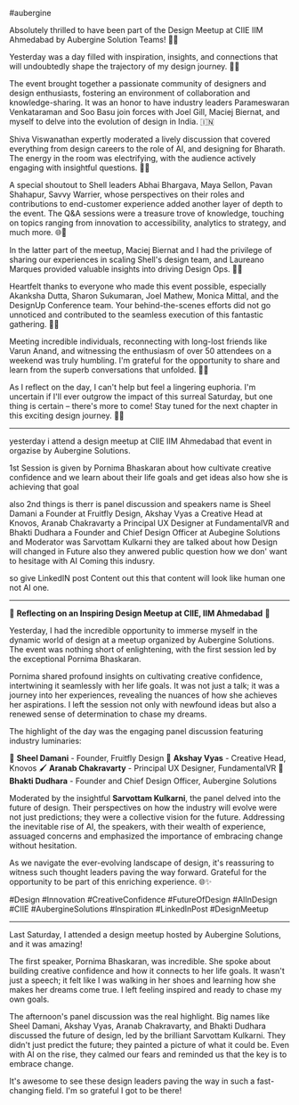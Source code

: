 #aubergine

Absolutely thrilled to have been part of the Design Meetup at CIIE IIM Ahmedabad by Aubergine Solution Teams! 🚀✨

Yesterday was a day filled with inspiration, insights, and connections that will undoubtedly shape the trajectory of my design journey. 🎨🌐

The event brought together a passionate community of designers and design enthusiasts, fostering an environment of collaboration and knowledge-sharing. It was an honor to have industry leaders Parameswaran Venkataraman and Soo Basu join forces with Joel Gill, Maciej Biernat, and myself to delve into the evolution of design in India. 🇮🇳

Shiva Viswanathan expertly moderated a lively discussion that covered everything from design careers to the role of AI, and designing for Bharath. The energy in the room was electrifying, with the audience actively engaging with insightful questions. 🤔🌟

A special shoutout to Shell leaders Abhai Bhargava, Maya Sellon, Pavan Shahapur, Savvy Warrier, whose perspectives on their roles and contributions to end-customer experience added another layer of depth to the event. The Q&A sessions were a treasure trove of knowledge, touching on topics ranging from innovation to accessibility, analytics to strategy, and much more. 🌐💬

In the latter part of the meetup, Maciej Biernat and I had the privilege of sharing our experiences in scaling Shell's design team, and Laureano Marques provided valuable insights into driving Design Ops. 🚀💡

Heartfelt thanks to everyone who made this event possible, especially Akanksha Dutta, Sharon Sukumaran, Joel Mathew, Monica Mittal, and the DesignUp Conference team. Your behind-the-scenes efforts did not go unnoticed and contributed to the seamless execution of this fantastic gathering. 🙌🌈

Meeting incredible individuals, reconnecting with long-lost friends like Varun Anand, and witnessing the enthusiasm of over 50 attendees on a weekend was truly humbling. I'm grateful for the opportunity to share and learn from the superb conversations that unfolded. 🤝🌟  

As I reflect on the day, I can't help but feel a lingering euphoria. I'm uncertain if I'll ever outgrow the impact of this surreal Saturday, but one thing is certain – there's more to come! Stay tuned for the next chapter in this exciting design journey. 🚀🔮


---
yesterday i attend a design meetup at CIIE IIM Ahmedabad that event in orgazise by Aubergine Solutions.

1st Session is given by Pornima Bhaskaran about how cultivate creative confidence and we learn about their life goals and get ideas also how she is achieving that goal

also 2nd things is therr is panel discussion and speakers name is Sheel Damani a Founder at Fruitfly Design, Akshay Vyas a Creative Head at Knovos, Aranab Chakravarty a Principal UX Designer at FundamentalVR and Bhakti Dudhara a Founder and Chief Design Officer at Aubegine Solutions and Moderator was Sarvottam Kulkarni they are talked about how Design will changed in Future also they anwered public question how we don' want to hesitage with AI Coming this indusry.

so give LinkedIN post Content out this that content will look like human one not AI one.

---

🌟 **Reflecting on an Inspiring Design Meetup at CIIE, IIM Ahmedabad** 🌟

Yesterday, I had the incredible opportunity to immerse myself in the dynamic world of design at a meetup organized by Aubergine Solutions. The event was nothing short of enlightening, with the first session led by the exceptional Pornima Bhaskaran.

Pornima shared profound insights on cultivating creative confidence, intertwining it seamlessly with her life goals. It was not just a talk; it was a journey into her experiences, revealing the nuances of how she achieves her aspirations. I left the session not only with newfound ideas but also a renewed sense of determination to chase my dreams.

The highlight of the day was the engaging panel discussion featuring industry luminaries:

🚀 **Sheel Damani** - Founder, Fruitfly Design 
🎨 **Akshay Vyas** - Creative Head, Knovos 🖌️
**Aranab Chakravarty** - Principal UX Designer, FundamentalVR 
🌈 **Bhakti Dudhara** - Founder and Chief Design Officer, Aubergine Solutions

Moderated by the insightful **Sarvottam Kulkarni**, the panel delved into the future of design. Their perspectives on how the industry will evolve were not just predictions; they were a collective vision for the future. Addressing the inevitable rise of AI, the speakers, with their wealth of experience, assuaged concerns and emphasized the importance of embracing change without hesitation.

As we navigate the ever-evolving landscape of design, it's reassuring to witness such thought leaders paving the way forward. Grateful for the opportunity to be part of this enriching experience. 🌐✨

#Design #Innovation #CreativeConfidence #FutureOfDesign #AIInDesign #CIIE #AubergineSolutions #Inspiration #LinkedInPost #DesignMeetup


---

Last Saturday, I attended a design meetup hosted by Aubergine Solutions, and it was amazing!

The first speaker, Pornima Bhaskaran, was incredible. She spoke about building creative confidence and how it connects to her life goals. It wasn't just a speech; it felt like I was walking in her shoes and learning how she makes her dreams come true. I left feeling inspired and ready to chase my own goals.

The afternoon's panel discussion was the real highlight. Big names like Sheel Damani, Akshay Vyas, Aranab Chakravarty, and Bhakti Dudhara discussed the future of design, led by the brilliant Sarvottam Kulkarni. They didn't just predict the future; they painted a picture of what it could be. Even with AI on the rise, they calmed our fears and reminded us that the key is to embrace change.

It's awesome to see these design leaders paving the way in such a fast-changing field. I'm so grateful I got to be there!
